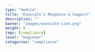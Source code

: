 ```yaml
---
type: "module"
title: "Exoscale's Response & Support"
description: ""
banner: "images/exoscale-icon.png"
weight: 8
tags: [compliance]
level: "beginner"
categories: "compliance"
---
```

